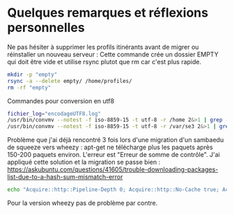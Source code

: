 # Quelques remarques et réflexions personnelles

Ne pas hésiter à supprimer les profils itinérants avant de migrer ou réinstaller un nouveau serveur :
Cette commande crée un dossier EMPTY qui doit être vide et utilise rsync plutot que rm car c'est plus rapide.
```sh
mkdir -p "empty"
rsync -a --delete empty/ /home/profiles/
rm -rf "empty"
```
Commandes pour conversion en utf8
```sh
fichier_log="encodageUTF8.log"
/usr/bin/convmv --notest -f iso-8859-15 -t utf-8 -r /home 2&>1 | grep -v Skipping >> $fichier_log
/usr/bin/convmv --notest -f iso-8859-15 -t utf-8 -r /var/se3 2&>1 | grep -v Skipping >> $fichier_log
```

Problème que j'ai déjà rencontré 3 fois lors d'une migration d'un sambaedu de squeeze vers wheezy :
apt-get ne télécharge plus les paquets après 150-200 paquets environ.
L'erreur est "Erreur de somme de contrôle".
J'ai appliqué cette solution et la migration se passe bien :
https://askubuntu.com/questions/41605/trouble-downloading-packages-list-due-to-a-hash-sum-mismatch-error
```sh
echo "Acquire::http::Pipeline-Depth 0; Acquire::http::No-Cache true; Acquire::BrokenProxy true;" > /etc/apt/apt.conf.d/99fixbadproxy
```
Pour la version wheezy pas de problème par contre.
